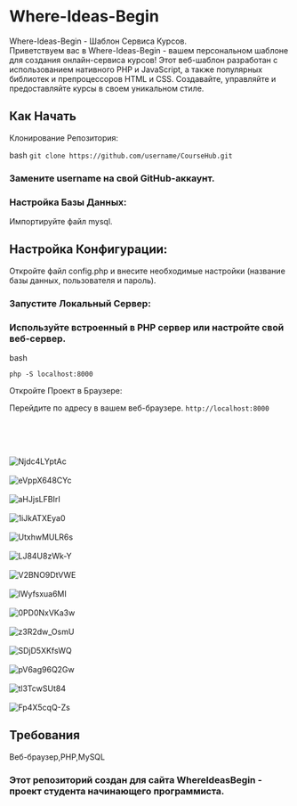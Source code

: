 # Where-Ideas-Begin
Where-Ideas-Begin - Шаблон Сервиса Курсов. <br>
Приветствуем вас в Where-Ideas-Begin - вашем персональном шаблоне для создания онлайн-сервиса курсов! Этот веб-шаблон разработан с использованием нативного PHP и JavaScript, а также популярных библиотек и препроцессоров HTML и CSS. Создавайте, управляйте и предоставляйте курсы в своем уникальном стиле.

## Как Начать
Клонирование Репозитория:

bash ```git clone https://github.com/username/CourseHub.git```

### Замените username на свой GitHub-аккаунт.

### Настройка Базы Данных:

Импортируйте файл mysql.

## Настройка Конфигурации:

Откройте файл config.php и внесите необходимые настройки (название базы данных, пользователя и пароль).

### Запустите Локальный Сервер:

### Используйте встроенный в PHP сервер или настройте свой веб-сервер.
bash

```php -S localhost:8000```

Откройте Проект в Браузере:

Перейдите по адресу в вашем веб-браузере.
```http://localhost:8000```

<br><br><br>

![Njdc4LYptAc](https://user-images.githubusercontent.com/93534577/211210497-ac459ae0-c4d9-419d-8388-0de7cd7014e9.jpg)
<br><br>
![eVppX648CYc](https://user-images.githubusercontent.com/93534577/211210475-6e161e47-9018-4b50-9f9f-5cc343a0fa33.jpg)
<br><br>
![aHJjsLFBIrI](https://user-images.githubusercontent.com/93534577/211210480-bd3cae67-421b-4189-97e2-b302ee0db550.jpg)
<br><br>
![1iJkATXEya0](https://user-images.githubusercontent.com/93534577/211210482-e6d58300-77ab-4d76-b033-a8268adcd677.jpg)
<br><br>
![UtxhwMULR6s](https://user-images.githubusercontent.com/93534577/211210484-9dca4415-9868-4ac8-9dfc-68f659d4aecb.jpg)
<br><br>
![LJ84U8zWk-Y](https://user-images.githubusercontent.com/93534577/211210485-fd8c00d1-03b4-4479-910c-901ae5d60274.jpg)
<br><br>
![V2BNO9DtVWE](https://user-images.githubusercontent.com/93534577/211210487-ca8c7137-229d-443c-9815-573f20f811ce.jpg)
<br><br>
![IWyfsxua6MI](https://user-images.githubusercontent.com/93534577/211210488-d7303f84-6788-4181-ba2b-d20a5f529702.jpg)
<br><br>
![0PD0NxVKa3w](https://user-images.githubusercontent.com/93534577/211210489-4c88b579-4b71-4889-ae5b-d5fccbe5fb0f.jpg)
<br><br>
![z3R2dw_OsmU](https://user-images.githubusercontent.com/93534577/211210490-5f7da735-f6ff-40ad-834f-f4ad43cfacef.jpg)
<br><br>
![SDjD5XKfsWQ](https://user-images.githubusercontent.com/93534577/211210491-30308252-d1ad-4412-b0e6-d2f81deccfeb.jpg)
<br><br>
![pV6ag96Q2Gw](https://user-images.githubusercontent.com/93534577/211210493-626f3ff3-930a-435c-8803-b9c4dc691e5a.jpg)
<br><br>
![tl3TcwSUt84](https://user-images.githubusercontent.com/93534577/211210495-aae540ff-8fda-4ecd-b037-e3710398b425.jpg)
<br><br>
![Fp4X5cqQ-Zs](https://user-images.githubusercontent.com/93534577/211210496-98df7d2d-7dc4-443b-87ba-6919b7afe0ed.jpg)


## Требования
Веб-браузер,PHP,MySQL

### Этот репозиторий создан для сайта WhereIdeasBegin - проект студента начинающего программиста.
